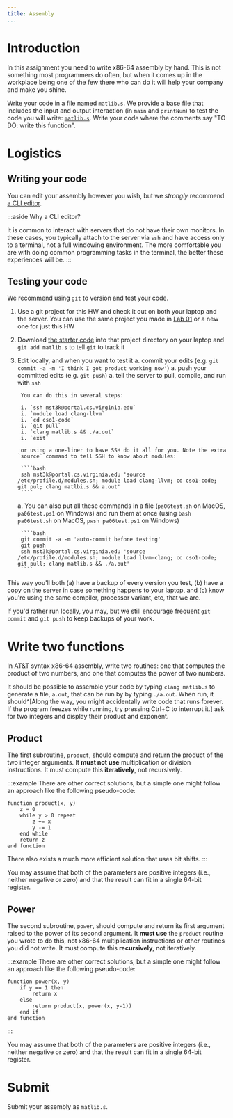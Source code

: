 ```yaml
---
title: Assembly
...
```


# Introduction

In this assignment you need to write x86-64 assembly by hand.
This is not something most programmers do often, but when it comes up in the workplace
being one of the few there who can do it will help your company and make you shine.

Write your code in a file named `matlib.s`.
We provide a base file that includes the input and output interaction (in `main` and `printNum`) to test the code you will write: [`matlib.s`](files/matlib.s).
Write your code where the comments say "TO DO: write this function".

# Logistics

## Writing your code 

You can edit your assembly however you wish, but we *strongly* recommend [a CLI editor](lab00-ssh-ed.html#cli-editor).

:::aside
Why a CLI editor?

It is common to interact with servers that do not have their own monitors.
In these cases, you typically attach to the server via `ssh`
and have access only to a terminal, not a full windowing environment.
The more comfortable you are with doing common programming tasks in the terminal,
the better these experiences will be.
:::

## Testing your code

We recommend using `git` to version and test your code.

1. Use a git project for this HW and check it out on both your laptop and the server.
    You can use the same project you made in [Lab 01](lab01-git-infotheory.html#creating-a-project) or a new one for just this HW
2. Download [the starter code](files/matlib.s) into that project directory on your laptop
    and `git add matlib.s` to tell `git` to track it
3. Edit locally, and when you want to test it
    a. commit your edits (e.g. `git commit -a -m 'I think I got product working now'`)
    a. push your committed edits (e.g. `git push`)
    a. tell the server to pull, compile, and run with `ssh`
        
        You can do this in several steps:
        
        i. `ssh mst3k@portal.cs.virginia.edu`
        i. `module load clang-llvm`
        i. `cd cso1-code`
        i. `git pull`
        i. `clang matlib.s && ./a.out`
        i. `exit`
        
        or using a one-liner to have SSH do it all for you. Note the extra `source` command to tell SSH to know about modules:
        
        ````bash
        ssh mst3k@portal.cs.virginia.edu 'source /etc/profile.d/modules.sh; module load clang-llvm; cd cso1-code; git pul; clang matlbi.s && a.out'
        ````

    a. You can also put all these commands in a file (`pa06test.sh` on MacOS, `pa06test.ps1` on Windows) and run them at once (using `bash pa06test.sh` on MacOS, `pwsh pa06test.ps1` on Windows)
        
        ````bash
        git commit -a -m 'auto-commit before testing'
        git push
        ssh mst3k@portal.cs.virginia.edu 'source /etc/profile.d/modules.sh; module load llvm-clang; cd cso1-code; git pull; clang matlib.s && ./a.out'
        ````

This way you'll both (a) have a backup of every version you test, (b) have a copy on the server in case something happens to your laptop, and (c) know you're using the same compiler, processor variant, etc, that we are.

If you'd rather run locally, you may, but we still encourage frequent `git commit` and `git push` to keep backups of your work.

# Write two functions

In AT\&T syntax x86-64 assembly, write two routines:
one that computes the product of two numbers, and one that computes the power of two numbers.

It should be possible to assemble your code by typing `clang matlib.s`
to generate a file, `a.out`, that can be run by by typing `./a.out`.
When run, it should^[Along the way, you might accidentally write code that runs forever. If the program freezes while running, try pressing Ctrl+C to interrupt it.] ask for two integers and display their product and exponent.

## Product

The first subroutine, `product`,
should compute and return the product of the two integer arguments.
It **must not use** multiplication or division instructions.
It must compute this **iteratively**, not recursively.

:::example
There are other correct solutions,
but a simple one might follow an approach like the following pseudo-code:

    function product(x, y)
        z = 0
        while y > 0 repeat
            z += x
            y -= 1
        end while
        return z
    end function

There also exists a much more efficient solution that uses bit shifts.
:::

You may assume that both of the parameters are positive integers
(i.e., neither negative or zero)
and that the result can fit in a single 64-bit register.

## Power

The second subroutine, `power`,
should compute and return its first argument raised to the power of its second argument.
It **must use** the `product` routine you wrote to do this,
not x86-64 multiplication instructions or other routines you did not write.
It must compute this **recursively**, not iteratively.

:::example
There are other correct solutions,
but a simple one might follow an approach like the following pseudo-code:

    function power(x, y)
        if y == 1 then
            return x
        else
            return product(x, power(x, y-1))
        end if
    end function
:::

You may assume that both of the parameters are positive integers
(i.e., neither negative or zero)
and that the result can fit in a single 64-bit register.


# Submit

Submit your assembly as `matlib.s`.

